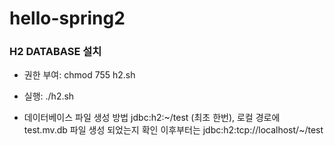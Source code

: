 # hello-spring2

<h3> H2 DATABASE 설치 </h3>

- 권한 부여: chmod 755 h2.sh 
- 실행: ./h2.sh 
    
- 데이터베이스 파일 생성 방법
    jdbc:h2:~/test (최초 한번),
    로컬 경로에 test.mv.db 파일 생성 되었는지 확인 
이후부터는 jdbc:h2:tcp://localhost/~/test  
